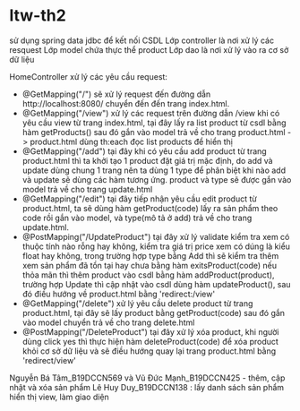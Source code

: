 # ltw-th2
sử dụng spring data jdbc để kết nối CSDL
Lớp controller là nơi xử lý các resquest
Lớp model chứa thực thể product
Lớp dao là nơi xử lý vào ra cơ sở dữ liệu

HomeController xử lý các yêu cầu request:
- @GetMapping("/") sẽ xử lý request đến đường dẫn http://localhost:8080/ chuyển đến đến trang index.html.
- @GetMapping("/view") xử lý các request trên đường dẫn /view khi có yêu cầu view từ trang index.html, tại đây lấy ra list product từ csdl bằng hàm getProducts() sau đó gắn vào model trả về cho trang product.html
-> product.html dùng th:each đọc list products để hiển thị
- @GetMapping("/add") tại đây khi có yêu cầu add product từ trang product.html thì ta khởi tạo 1 product đặt giá trị mặc định, do add và update dùng chung 1 trang nên ta dùng 1 type để phân biệt khi nào add và update sẽ dùng các hàm tương ứng. product và type sẽ được gắn vào model trả về cho trang update.html
- @GetMapping("/edit") tại đây tiếp nhận yêu cầu edit product từ product.html, ta sẽ dùng hàm getProduct(code) lấy ra sản phẩm theo code  rồi gắn vào model, và type(mô tả ở add) trả về cho trang update.html.
- @PostMapping("/UpdateProduct") tại đây xử lý validate kiểm tra xem có thuộc tính nào rỗng hay không, kiểm tra giá trị price xem có dúng là kiểu float hay không, trong trường hợp type bằng Add thì sẽ kiểm tra thêm xem sản phẩm đã tồn tại hay chưa bằng hàm exitsProduct(code) nếu thỏa mãn thì thêm product vào csdl bằng hàm addProduct(product), trường hợp Update thì cập nhật vào csdl dùng hàm updateProduct(), sau đó điều hướng về product.html bằng 'redirect:/view'
- @GetMapping("/delete") xử lý yêu cầu delete product từ trang product.html, tại đây sẽ lấy product bằng getProduct(code) sau đó gắn vào model chuyển trả về cho trang delete.html
- @PostMapping("/DeleteProduct") tại đây xử lý xóa product, khi người dùng click yes thì thực hiện hàm deleteProduct(code) để xóa product khỏi cơ sở dữ liệu và sẽ điều hướng quay lại trang product.html bằng 'redirect/view'

Nguyễn Bá Tâm_B19DCCN569 và Vũ Đức Mạnh_B19DCCN425 - thêm, cập nhật và xóa sản phẩm
Lê Huy Duy_B19DCCN138 : lấy danh sách sản phẩm hiển thị view, làm giao diện
